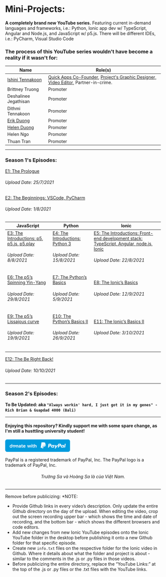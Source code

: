 # Mini-Projects:

**A completely brand new YouTube series.** Featuring current in-demand languages and frameworks, i.e.: Python, Ionic app dev w/ TypeScript, Angular and Node.js, and JavaScript w/ p5.js. There will be different IDEs, i.e.: PyCharm, Visual Studio Code

### The process of this YouTube series wouldn't have become a reality if it wasn't for:

| Name | Role(s) | 
| --------------- | --------------- |
| [Ishini Tennakoon](https://www.linkedin.com/in/ishinitennakoon1999/) | [Quick Apps Co-Founder](https://apps.apple.com/au/developer/phuoc-thien-tran/id1489780395), [Project's Graphic Designer, Video Editor](https://www.behance.net/ishinitennakoon), Partner-in-crime. | 
| Brittney Truong | Promoter | 
| Deshalinee Jegathisan | Promoter
| Dithmi Tennakoon | Promoter | 
| [Erik Duong](https://www.linkedin.com/in/minh-tung-duong-a8688a17b/) | Promoter | 
| [Helen Duong](https://www.linkedin.com/in/ngocduonghelen/) | Promoter | 
| Helen Ngo | Promoter |
| Thuan Tran | Promoter | 

------------

### Season 1's Episodes:

[E1: The Prologue](https://www.youtube.com/channel/UCjtxLbhA1PRbPvvAwAyNzjw) 
<h6> Upload Date: 25/7/2021 </h6>

[E2: The Beginnings: VSCode, PyCharm](https://www.youtube.com/channel/UCjtxLbhA1PRbPvvAwAyNzjw)
<h6> Upload Date: 1/8/2021 </h6>


| **JavaScript** | **Python** | **Ionic** |
| -----------| ------ | ----- |
| [E3: The Introductions: p5, p5.js, p5.play](https://www.youtube.com/channel/UCjtxLbhA1PRbPvvAwAyNzjw) <h6> Upload Date: 8/8/2021 </h6> | [E4: The Introductions: Python 3](https://www.youtube.com/channel/UCjtxLbhA1PRbPvvAwAyNzjw) <h6> Upload Date: 15/8/2021 </h6> | [E5: The Introductions: Front-end development stack: TypeScript, Angular, node.js, Ionic](https://www.youtube.com/channel/UCjtxLbhA1PRbPvvAwAyNzjw) <h6> Upload Date: 22/8/2021 </h6>|
| [E6: The p5’s Spinning Yin-Yang](https://www.youtube.com/channel/UCjtxLbhA1PRbPvvAwAyNzjw) <h6> Upload Date: 29/8/2021 </h6> | [E7: The Python’s Basics](https://www.youtube.com/channel/UCjtxLbhA1PRbPvvAwAyNzjw) <h6> Upload Date: 5/9/2021 </h6> | [E8: The Ionic’s Basics](https://www.youtube.com/channel/UCjtxLbhA1PRbPvvAwAyNzjw) <h6> Upload Date: 12/9/2021 </h6> | 
| [E9: The p5’s Lissajous curve](https://www.youtube.com/channel/UCjtxLbhA1PRbPvvAwAyNzjw) <h6> Upload Date: 19/9/2021 </h6> | [E10: The Python’s Basics II](https://www.youtube.com/channel/UCjtxLbhA1PRbPvvAwAyNzjw) <h6> Upload Date: 26/9/2021 </h6> | [E11: The Ionic’s Basics II](https://www.youtube.com/channel/UCjtxLbhA1PRbPvvAwAyNzjw) <h6> Upload Date: 3/10/2021 </h6>

[E12: The Be Right Back!](https://www.youtube.com/channel/UCjtxLbhA1PRbPvvAwAyNzjw) <h6> Upload Date: 10/10/2021 </h6>

------------

### Season 2's Episodes:

**To Be Updated:  aka  ``` "Always workin' hard, I just got it in my genes" - Rich Brian & Guapdad 4000 (Bali) ```**

------------

#### Enjoying this repository? Kindly support me with some spare change, as I'm still a husttling university student!
  <a href="https://www.paypal.me/thientran2702"><img src="blue.svg" height="40"></a>  
<p>PayPal is a registered trademark of PayPal, Inc. The PayPal logo is a trademark of PayPal, Inc.</p>

###### <p align="center"> Trường Sa và Hoàng Sa là của Việt Nam.</p>

------------
Remove before publicizing:
*NOTE: 
- Provide Github links in every video’s description. Only update the entire Github directory on the day of the upload. When editing the video, crop out the screen recording upper bar - which shows the time and date of recording, and the bottom bar - which shows the different browsers and code editors. 
- Add new changes from new Ionic YouTube episodes onto the Ionic YouTube folder in the desktop before publishing it onto a new Github folder for that specific episode. 
- Create new ``` info.txt ``` files on the respective folder for the Ionic video in Github. Where it details about what the folder and project is about - similar to the comments in the .js or .py files in those videos.
- Before publicizing the entire directory, replace the “YouTube Links:” at the top of the .js or .py files or the .txt files with the YouTube links.
